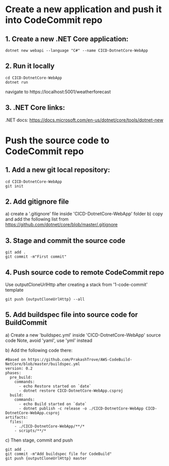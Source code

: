 # Create a new application and push it into CodeCommit repo

## 1. Create a new .NET Core application:

```
dotnet new webapi --language "C#" --name CICD-DotnetCore-WebApp
```

## 2. Run it locally
```
cd CICD-DotnetCore-WebApp
dotnet run
```
navigate to https://localhost:5001/weatherforecast 

## 3. .NET Core links:
.NET docs: https://docs.microsoft.com/en-us/dotnet/core/tools/dotnet-new 



# Push the source code to CodeCommit repo

## 1. Add a new git local repository:
```
cd CICD-DotnetCore-WebApp
git init
```

## 2. Add gitignore file
a) create a '.gitignore' file inside 'CICD-DotnetCore-WebApp' folder
b) copy and add the following list from https://github.com/dotnet/core/blob/master/.gitignore 

## 3. Stage and commit the source code
```
git add .
git commit -m"First commit"
```

## 4. Push source code to remote CodeCommit repo
Use outputCloneUrlHttp after creating a stack from '1-code-commit' template 
```
git push {outputCloneUrlHttp} --all
```


## 5. Add buildspec file into source code for BuildCommit 
a) Create a new 'buildspec.yml' inside 'CICD-DotnetCore-WebApp' source code
Note, avoid 'yaml', use 'yml' instead


b) Add the following code there:
```
#Based on https://github.com/PrakashTrove/AWS-CodeBuild-NetCore/blob/master/buildspec.yml
version: 0.2
phases:
  pre_build:
    commands:
      - echo Restore started on `date`
      - dotnet restore CICD-DotnetCore-WebApp.csproj
  build:
    commands:
      - echo Build started on `date`
      - dotnet publish -c release -o ./CICD-DotnetCore-WebApp CICD-DotnetCore-WebApp.csproj
artifacts:
  files:
    - ./CICD-DotnetCore-WebApp/**/*
    - scripts/**/*
```

c) Then stage, commit and push
```
git add .
git commit -m"Add buildspec file for CodeBuild"
git push {outputCloneUrlHttp} master
```